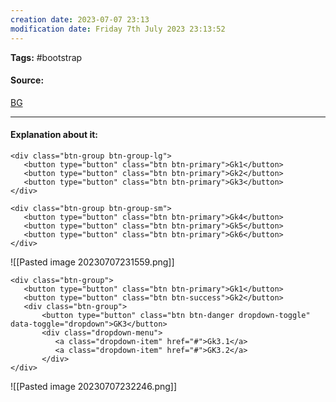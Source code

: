 ```yaml
---
creation date: 2023-07-07 23:13
modification date: Friday 7th July 2023 23:13:52
---
```


**Tags:** #bootstrap 

#### Source:
[BG](https://www.w3schools.com/bootstrap4/bootstrap_button_groups.asp)

--------------------------------------

#### Explanation about it:

```
<div class="btn-group btn-group-lg">
   <button type="button" class="btn btn-primary">Gk1</button>
   <button type="button" class="btn btn-primary">Gk2</button>
   <button type="button" class="btn btn-primary">Gk3</button>
</div>

<div class="btn-group btn-group-sm">
   <button type="button" class="btn btn-primary">Gk4</button>
   <button type="button" class="btn btn-primary">Gk5</button>
   <button type="button" class="btn btn-primary">Gk6</button>
</div>
```

![[Pasted image 20230707231559.png]]


```
<div class="btn-group">
   <button type="button" class="btn btn-primary">Gk1</button>
   <button type="button" class="btn btn-success">Gk2</button>
   <div class="btn-group">
       <button type="button" class="btn btn-danger dropdown-toggle" data-toggle="dropdown">GK3</button>
       <div class="dropdown-menu">
          <a class="dropdown-item" href="#">Gk3.1</a>
          <a class="dropdown-item" href="#">GK3.2</a>
       </div>
</div>
```


![[Pasted image 20230707232246.png]]

